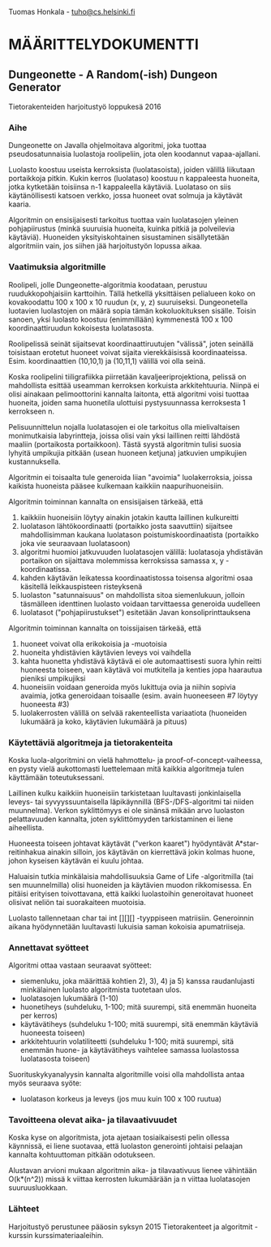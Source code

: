 Tuomas Honkala - tuho@cs.helsinki.fi

MÄÄRITTELYDOKUMENTTI
====================
Dungeonette - A Random(-ish) Dungeon Generator
----------------------------------------------
Tietorakenteiden harjoitustyö loppukesä 2016



### Aihe

Dungeonette on Javalla ohjelmoitava algoritmi, joka tuottaa pseudosatunnaisia luolastoja roolipeliin, jota olen koodannut vapaa-ajallani.

Luolasto koostuu useista kerroksista (luolatasoista), joiden välillä liikutaan portaikkoja pitkin. Kukin kerros (luolataso) koostuu n kappaleesta huoneita, jotka kytketään toisiinsa n-1 kappaleella käytäviä. Luolataso on siis käytänöllisesti katsoen verkko, jossa huoneet ovat solmuja ja käytävät kaaria.

Algoritmin on ensisijaisesti tarkoitus tuottaa vain luolatasojen yleinen pohjapiirustus (minkä suuruisia huoneita, kuinka pitkiä ja polveilevia käytäviä). Huoneiden yksityiskohtainen sisustaminen sisällytetään algoritmiin vain, jos siihen jää harjoitustyön lopussa aikaa.



### Vaatimuksia algoritmille 

Roolipeli, jolle Dungeonette-algoritmia koodataan, perustuu ruudukkopohjaisiin karttoihin. Tällä hetkellä yksittäisen pelialueen koko on kovakoodattu 100 x 100 x 10 ruudun (x, y, z) suuruiseksi. Dungeonetella luotavien luolastojen on määrä sopia tämän kokoluokituksen sisälle. Toisin sanoen, yksi luolasto koostuu (enimmillään) kymmenestä 100 x 100 koordinaattiruudun kokoisesta luolatasosta.

Roolipelissä seinät sijaitsevat koordinaattiruutujen "välissä", joten seinällä toisistaan erotetut huoneet voivat sijaita vierekkäisissä koordinaateissa. Esim. koordinaattien (10,10,1) ja (10,11,1) välillä voi olla seinä.

Koska roolipelini tiiligrafiikka piirretään kavaljeeriprojektiona, pelissä on mahdollista esittää useamman kerroksen korkuista arkkitehtuuria. Niinpä ei olisi ainakaan pelimoottorini kannalta laitonta, että algoritmi voisi tuottaa huoneita, joiden sama huonetila ulottuisi pystysuunnassa kerroksesta 1 kerrokseen n. 

Pelisuunnittelun nojalla luolatasojen ei ole tarkoitus olla mielivaltaisen monimutkaisia labyrintteja, joissa olisi vain yksi laillinen reitti lähdöstä maaliin (portaikosta portaikkoon). Tästä syystä algoritmin tulisi suosia lyhyitä umpikujia pitkään (usean huoneen ketjuna) jatkuvien umpikujien kustannuksella.

Algoritmin ei toisaalta tule generoida liian "avoimia" luolakerroksia, joissa kaikista huoneista pääsee kulkemaan kaikkiin naapurihuoneisiin.

Algoritmin toiminnan kannalta on ensisijaisen tärkeää, että 

1. kaikkiin huoneisiin löytyy ainakin jotakin kautta laillinen kulkureitti
2. luolatason lähtökoordinaatti (portaikko josta saavuttiin) sijaitsee mahdollisimman kaukana luolatason poistumiskoordinaatista (portaikko joka vie seuraavaan luolatasoon)
3. algoritmi huomioi jatkuvuuden luolatasojen välillä: luolatasoja yhdistävän portaikon on sijaittava molemmissa kerroksissa samassa x, y -koordinaatissa.
4. kahden käytävän leikatessa koordinaatistossa toisensa algoritmi osaa käsitellä leikkauspisteen risteyksenä
5. luolaston "satunnaisuus" on mahdollista sitoa siemenlukuun, jolloin täsmälleen identtinen luolasto voidaan tarvittaessa generoida uudelleen
6. luolatasot ("pohjapiirustukset") esitetään Javan konsoliprinttauksena

Algoritmin toiminnan kannalta on toissijaisen tärkeää, että

1. huoneet voivat olla erikokoisia ja -muotoisia
2. huoneita yhdistävien käytävien leveys voi vaihdella
3. kahta huonetta yhdistävä käytävä ei ole automaattisesti suora lyhin reitti huoneesta toiseen, vaan käytävä voi mutkitella ja kenties jopa haarautua pieniksi umpikujiksi
4. huoneisiin voidaan generoida myös lukittuja ovia ja niihin sopivia avaimia, jotka generoidaan toisaalle (esim. avain huoneeseen #7 löytyy huoneesta #3)
5. luolakerrosten välillä on selvää rakenteellista variaatiota (huoneiden lukumäärä ja koko, käytävien lukumäärä ja pituus)


### Käytettäviä algoritmeja ja tietorakenteita

Koska luola-algoritmini on vielä hahmottelu- ja proof-of-concept-vaiheessa, en pysty vielä aukottomasti luettelemaan mitä kaikkia algoritmeja tulen käyttämään toteutuksessani. 

Laillinen kulku kaikkiin huoneisiin tarkistetaan luultavasti jonkinlaisella leveys- tai syvyyssuuntaisella läpikäynnillä (BFS-/DFS-algoritmi tai niiden muunnelma). Verkon syklittömyys ei ole sinänsä mikään arvo luolaston pelattavuuden kannalta, joten syklittömyyden tarkistaminen ei liene aiheellista.

Huoneesta toiseen johtavat käytävät ("verkon kaaret") hyödyntävät A*star-reitinhakua ainakin silloin, jos käytävän on kierrettävä jokin kolmas huone, johon kyseisen käytävän ei kuulu johtaa. 

Haluaisin tutkia minkälaisia mahdollisuuksia Game of Life -algoritmilla (tai sen muunnelmilla) olisi huoneiden ja käytävien muodon rikkomisessa. En pitäisi erityisen toivottavana, että kaikki luolastoihin generoitavat huoneet olisivat neliön tai suorakaiteen muotoisia.

Luolasto tallennetaan char tai int [][][] -tyyppiseen matriisiin. Generoinnin aikana hyödynnetään luultavasti lukuisia saman kokoisia apumatriiseja.



### Annettavat syötteet

Algoritmi ottaa vastaan seuraavat syötteet:

+ siemenluku, joka määrittää kohtien 2), 3), 4) ja 5) kanssa raudanlujasti minkälainen luolasto algoritmista tuotetaan ulos. 
+ luolatasojen lukumäärä (1-10)
+ huonetiheys (suhdeluku, 1-100; mitä suurempi, sitä enemmän huoneita per kerros)
+ käytävätiheys (suhdeluku 1-100; mitä suurempi, sitä enemmän käytäviä huoneesta toiseen)
+ arkkitehtuurin volatiliteetti (suhdeluku 1-100; mitä suurempi, sitä enemmän huone- ja käytävätiheys vaihtelee samassa luolastossa luolatasosta toiseen)

Suorituskykyanalyysin kannalta algoritmille voisi olla mahdollista antaa myös seuraava syöte:

+ luolatason korkeus ja leveys (jos muu kuin 100 x 100 ruutua)



### Tavoitteena olevat aika- ja tilavaativuudet

Koska kyse on algoritmista, jota ajetaan tosiaikaisesti pelin ollessa käynnissä, ei liene suotavaa, että luolaston generointi johtaisi pelaajan kannalta kohtuuttoman pitkään odotukseen.

Alustavan arvioni mukaan algoritmin aika- ja tilavaativuus lienee vähintään O(k*(n^2)) missä k viittaa kerrosten lukumäärään ja n viittaa luolatasojen suuruusluokkaan.


### Lähteet

Harjoitustyö perustunee pääosin syksyn 2015 Tietorakenteet ja algoritmit -kurssin kurssimateriaaleihin.
